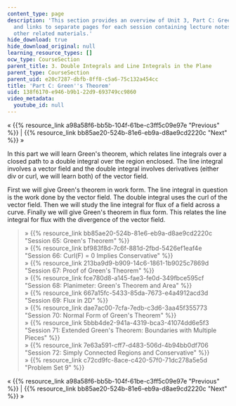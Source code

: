```yaml
---
content_type: page
description: 'This section provides an overview of Unit 3, Part C: Green''s Theorem,
  and links to separate pages for each session containing lecture notes, videos, and
  other related materials.'
hide_download: true
hide_download_original: null
learning_resource_types: []
ocw_type: CourseSection
parent_title: 3. Double Integrals and Line Integrals in the Plane
parent_type: CourseSection
parent_uid: e20c7287-dbfb-8ff8-c5a6-75c132a454cc
title: 'Part C: Green''s Theorem'
uid: 138f6170-e946-b9b1-22d9-693749cc9860
video_metadata:
  youtube_id: null
---
```


« {{% resource_link a98a58f6-bb5b-104f-61be-c3ff5c09e97e "Previous" %}} | {{% resource_link bb85ae20-524b-81e6-eb9a-d8ae9cd2220c "Next" %}} »

In this part we will learn Green's theorem, which relates line integrals over a closed path to a double integral over the region enclosed. The line integral involves a vector field and the double integral involves derivatives (either div or curl, we will learn both) of the vector field.

First we will give Green's theorem in work form. The line integral in question is the work done by the vector field. The double integral uses the curl of the vector field. Then we will study the line integral for flux of a field across a curve. Finally we will give Green's theorem in flux form. This relates the line integral for flux with the divergence of the vector field.

> » {{% resource_link bb85ae20-524b-81e6-eb9a-d8ae9cd2220c "Session 65: Green's Theorem" %}}  
> » {{% resource_link bf983f8d-7c6f-881d-2fbd-5426ef1eaf4e "Session 66: Curl(F) = 0 Implies Conservative" %}}  
> » {{% resource_link 213ba9d9-b909-14c6-1861-1b9025c7869d "Session 67: Proof of Green's Theorem" %}}  
> » {{% resource_link fce780d8-a145-fae3-fe0d-349fbce595cf "Session 68: Planimeter: Green's Theorem and Area" %}}  
> » {{% resource_link 667a15fc-5433-85da-7673-e4a4912acd3d "Session 69: Flux in 2D" %}}  
> » {{% resource_link dae7ac00-7cfa-7edb-c3d6-3aa45f355773 "Session 70: Normal Form of Green's Theorem" %}}  
> » {{% resource_link 5bbb4de2-941a-4319-bca3-41074dd6e5f3 "Session 71: Extended Green's Theorem: Boundaries with Multiple Pieces" %}}  
> » {{% resource_link 7e63a591-cff7-d483-506d-4b94bb0df706 "Session 72: Simply Connected Regions and Conservative" %}}  
> » {{% resource_link c72cd9fc-8ace-c420-57f0-71dc278a5e5d "Problem Set 9" %}}

« {{% resource_link a98a58f6-bb5b-104f-61be-c3ff5c09e97e "Previous" %}} | {{% resource_link bb85ae20-524b-81e6-eb9a-d8ae9cd2220c "Next" %}} »